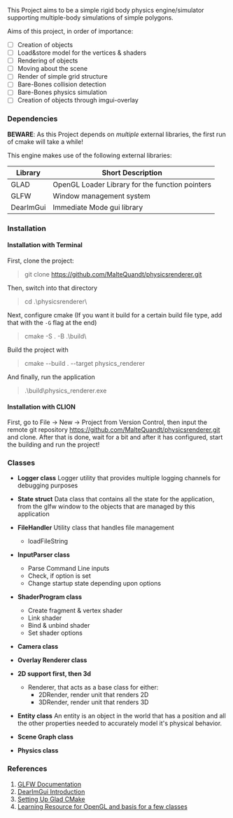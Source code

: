 This Project aims to be a simple rigid body physics engine/simulator supporting multiple-body simulations of simple polygons.

Aims of this project, in order of importance: 

- [ ] Creation of objects
- [ ] Load&store model for the vertices & shaders
- [ ] Rendering of objects
- [ ] Moving about the scene
- [ ] Render of simple grid structure
- [ ] Bare-Bones collision detection
- [ ] Bare-Bones physics simulation
- [ ] Creation of objects through imgui-overlay

### Dependencies

**BEWARE**: As this Project depends on *multiple* external libraries, the first run of cmake will take a while!

This engine makes use of the following external libraries:

| Library   | Short Description                               |
| --------- | ----------------------------------------------- |
| GLAD      | OpenGL Loader Library for the function pointers |
| GLFW      | Window management system                        |
| DearImGui | Immediate Mode gui library                      |

### Installation

#### Installation with Terminal

First, clone the project: 

> git clone https://github.com/MalteQuandt/physicsrenderer.git

Then, switch into that directory

> cd .\physicsrenderer\

Next, configure cmake (If you want it build for a certain build file type, add that with the ``-G`` flag at the end)

> cmake -S . -B .\build\ 

Build the project with 

> cmake --build . --target physics_renderer

And finally, run the application

> .\build\physics_renderer.exe

#### Installation with CLION

First, go to File -> New -> Project from Version Control, then input the remote git repository https://github.com/MalteQuandt/physicsrenderer.git and clone. After that is done, wait for a bit and after it has configured, start the building and run the project!

### Classes

- **Logger class**
  Logger utility that provides multiple logging channels for debugging purposes
- **State struct**
  Data class that contains all the state for the application, from the glfw window to the objects that are managed by this application
- **FileHandler**
  Utility class that handles file management
  - loadFileString


- **InputParser class**
  * Parse Command Line inputs 
  * Check, if option is set
  * Change startup state depending upon options
- **ShaderProgram class**
  * Create fragment & vertex shader
  * Link shader
  * Bind & unbind shader
  * Set shader options 
- **Camera class**
- **Overlay Renderer class**
- **2D support first, then 3d**
  - Renderer, that acts as a base class for either:
    * 2DRender, render unit that renders 2D
    * 3DRender, render unit that renders 3D
- **Entity class**
  An entity is an object in the world that has a position and all the other properties needed to accurately model it's physical behavior.
- **Scene Graph class**
- **Physics class**

### References

1. [GLFW Documentation](https://www.glfw.org/docs/latest/)
2. [DearImGui Introduction](https://blog.conan.io/2019/06/26/An-introduction-to-the-Dear-ImGui-library.html)
3. [Setting Up Glad CMake](https://github.com/Dav1dde/glad/issues/174)
3. [Learning Resource for OpenGL and basis for a few classes](https://learnopengl.com/)
